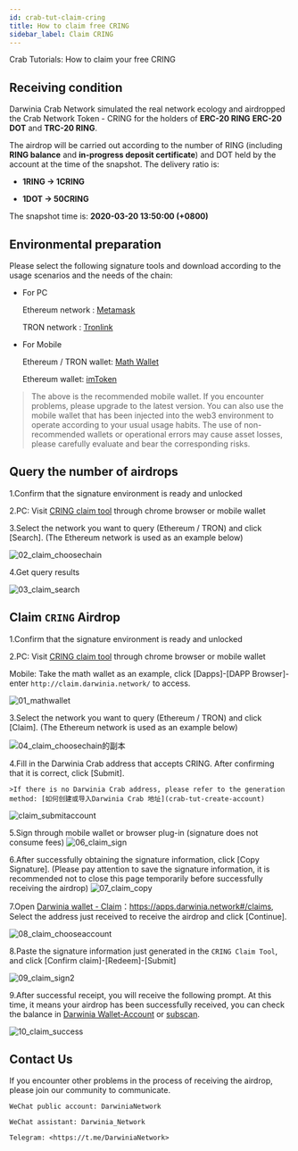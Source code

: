 ```yaml
---
id: crab-tut-claim-cring
title: How to claim free CRING
sidebar_label: Claim CRING
---
```


Crab Tutorials: How to claim your free CRING

## Receiving condition

Darwinia Crab Network simulated the real network ecology and airdropped the Crab Network Token - CRING for the holders of **ERC-20 RING** **ERC-20 DOT** and **TRC-20 RING**.

The airdrop will be carried out according to the number of RING (including **RING balance** and **in-progress deposit certificate**) and DOT held by the account at the time of the snapshot. The delivery ratio is:

- **1RING -> 1CRING**

- **1DOT -> 50CRING**

The snapshot time is: **2020-03-20 13:50:00 (+0800)**

## Environmental preparation

Please select the following signature tools and download according to the usage scenarios and the needs of the chain:

- For PC 

    Ethereum network : [Metamask](https://metamask.io/)

    TRON network : [Tronlink](https://www.tronlink.org/)

- For Mobile

    Ethereum / TRON wallet: [Math Wallet](http://www.mathwallet.org/)
    
    Ethereum wallet: [imToken](https://token.im/)

> The above is the recommended mobile wallet. If you encounter problems, please upgrade to the latest version. You can also use the mobile wallet that has been injected into the web3 environment to operate according to your usual usage habits. The use of non-recommended wallets or operational errors may cause asset losses, please carefully evaluate and bear the corresponding risks.

## Query the number of airdrops

1.Confirm that the signature environment is ready and unlocked

2.PC: Visit [CRING claim tool](http://claim.darwinia.network/) through chrome browser or mobile wallet

3.Select the network you want to query (Ethereum / TRON) and click [Search]. (The Ethereum network is used as an example below)

![02_claim_choosechain](assets/02_en.png)

4.Get query results

![03_claim_search](assets/03_en.png)

## Claim `CRING` Airdrop

1.Confirm that the signature environment is ready and unlocked

2.PC: Visit [CRING claim tool](http://claim.darwinia.network/) through chrome browser or mobile wallet

  Mobile: Take the math wallet as an example, click [Dapps]-[DAPP Browser]-enter `http://claim.darwinia.network/` to access.

![01_mathwallet](assets/01_en.png)

3.Select the network you want to query (Ethereum / TRON) and click [Claim]. (The Ethereum network is used as an example below)

![04_claim_choosechain的副本](assets/04_en的副本.png)

4.Fill in the Darwinia Crab address that accepts CRING. After confirming that it is correct, click [Submit].

    >️If there is no Darwinia Crab address, please refer to the generation method: [如何创建或导入Darwinia Crab 地址](crab-tut-create-account)

![claim_submitaccount](assets/05_en.png)

5.Sign through mobile wallet or browser plug-in (signature does not consume fees)
![06_claim_sign](assets/06_en.png)

6.After successfully obtaining the signature information, click [Copy Signature]. (Please pay attention to save the signature information, it is recommended not to close this page temporarily before successfully receiving the airdrop)
![07_claim_copy](assets/07_en.png)

7.Open [Darwinia wallet - Claim](https://apps.darwinia.network#/claims)：<https://apps.darwinia.network#/claims>, Select the address just received to receive the airdrop and click [Continue].

![08_claim_chooseaccount](assets/08_en.png)

8.Paste the signature information just generated in the `CRING Claim Tool`, and click [Confirm claim]-[Redeem]-[Submit]

![09_claim_sign2](assets/09_en.png)

9.After successful receipt, you will receive the following prompt. At this time, it means your airdrop has been successfully received, you can check the balance in [Darwinia Wallet-Account](https://apps.darwinia.network#/accounts) or [subscan](https://crab.subscan.io/).

![10_claim_success](assets/10_en.png)

## Contact Us

If you encounter other problems in the process of receiving the airdrop, please join our community to communicate.

    WeChat public account: DarwiniaNetwork
    
    WeChat assistant: Darwinia_Network
    
    Telegram: <https://t.me/DarwiniaNetwork>
